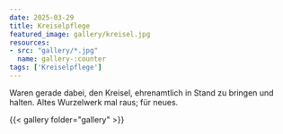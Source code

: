 ```yaml
---
date: 2025-03-29
title: Kreiselpflege
featured_image: gallery/kreisel.jpg
resources:
- src: "gallery/*.jpg"
  name: gallery-:counter
tags: ['Kreiselpflege']
---
```


Waren gerade dabei, den Kreisel,
ehrenamtlich in Stand zu bringen und halten.
Altes Wurzelwerk mal raus; für neues.

<!--more-->

{{< gallery folder="gallery" >}}
